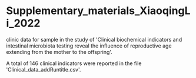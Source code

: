 # Supplementary_materials_XiaoqingLi_2022
clinic data for sample in the study of   'Clinical biochemical indicators and intestinal microbiota testing reveal the influence of reproductive age extending from the mother to the offspring'.  

A total of 146 clinical indicators were reported in the file 'Clinical_data_addRuntitle.csv'.
